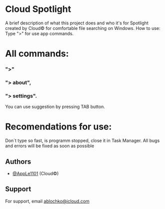
# Cloud Spotlight

A brief description of what this project does and who it's for
Spotlight created by Cloud© for comfortable file searching on Windows.
How to use: Type ">" for use app commands. 

# All commands: 
### ">"
### "> about", 
### "> settings".

 You can use suggestion by pressing TAB button.

# Recomendations for use: 
Don`t type so fast, is programm stopped, close it in Task Manager. All bugs and errors 
will be fixed as soon as possible

## Authors

- [@AppLe1101](https://github.com/AppLe1101/) (Cloud©)


## Support

For support, email ablochko@icloud.com

